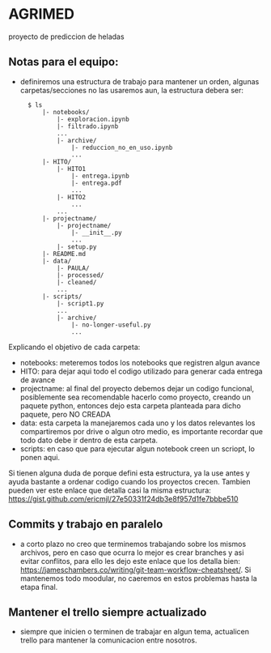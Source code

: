 # AGRIMED
proyecto de prediccion de heladas

## Notas para el equipo:
* definiremos una estructura de trabajo para mantener un orden, 
algunas carpetas/secciones no las usaremos aun, la estructura debera ser:


    	$ ls
	        |- notebooks/
	            |- exploracion.ipynb
	            |- filtrado.ipynb
	            ...
	            |- archive/
		            |- reduccion_no_en_uso.ipynb
		            ...
		    |- HITO/
		        |- HITO1
		            |- entrega.ipynb
		            |- entrega.pdf
		            ...
		        |- HITO2
		            ...
		        ...
	        |- projectname/
	            |- projectname/
		            |- __init__.py
		            ...
	            |- setup.py
	        |- README.md
	        |- data/
	            |- PAULA/
	            |- processed/
	            |- cleaned/
	            ...
	        |- scripts/
	            |- script1.py
	            ...
	            |- archive/
	                |- no-longer-useful.py
	                ...


Explicando el objetivo de cada carpeta:
* notebooks: meteremos todos los notebooks que registren algun avance 
* HITO: para dejar aqui todo el codigo utilizado para generar cada entrega de avance
* projectname: al final del proyecto debemos dejar un codigo funcional, posiblemente sea recomendable hacerlo como proyecto, creando un paquete python, entonces dejo esta carpeta planteada para dicho paquete, pero NO CREADA
* data: esta carpeta la manejaremos cada uno y los datos relevantes los compartiremos por drive o algun otro medio, es importante recordar que todo dato debe ir dentro de esta carpeta.
* scripts: en caso que para ejecutar algun notebook creen un scriopt, lo ponen aqui. 

Si tienen alguna duda de porque defini esta estructura, ya la use antes y ayuda bastante a ordenar codigo cuando los proyectos crecen. 
Tambien pueden ver este enlace que detalla casi la misma estructura: https://gist.github.com/ericmjl/27e50331f24db3e8f957d1fe7bbbe510


## Commits y trabajo en paralelo

* a corto plazo no creo que terminemos trabajando sobre los mismos archivos, pero en caso que ocurra lo mejor es crear branches y asi evitar conflitos,
para ello les dejo este enlace que los detalla bien: https://jameschambers.co/writing/git-team-workflow-cheatsheet/.
Si mantenemos todo moodular, no caeremos en estos problemas hasta la etapa final.

## Mantener el trello siempre actualizado

* siempre que inicien o terminen de trabajar en algun tema, actualicen trello para mantener la comunicacion entre nosotros.
